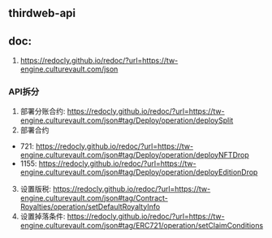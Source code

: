 ## thirdweb-api

## doc:
1. https://redocly.github.io/redoc/?url=https://tw-engine.culturevault.com/json

### API拆分
1. 部署分账合约: https://redocly.github.io/redoc/?url=https://tw-engine.culturevault.com/json#tag/Deploy/operation/deploySplit
2. 部署合约
  + 721: https://redocly.github.io/redoc/?url=https://tw-engine.culturevault.com/json#tag/Deploy/operation/deployNFTDrop
  + 1155: https://redocly.github.io/redoc/?url=https://tw-engine.culturevault.com/json#tag/Deploy/operation/deployEditionDrop
3. 设置版税: https://redocly.github.io/redoc/?url=https://tw-engine.culturevault.com/json#tag/Contract-Royalties/operation/setDefaultRoyaltyInfo
4. 设置掉落条件: https://redocly.github.io/redoc/?url=https://tw-engine.culturevault.com/json#tag/ERC721/operation/setClaimConditions
